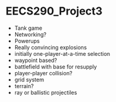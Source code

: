EECS290_Project3
================
-  Tank game
-  Networking?
-  Powerups
-  Really convincing explosions
-  initially one-player-at-a-time selection
-  waypoint based?
-  battlefield with base for resupply
-  player-player collision?
-  grid system
-  terrain?
-  ray or ballistic projectiles
  
